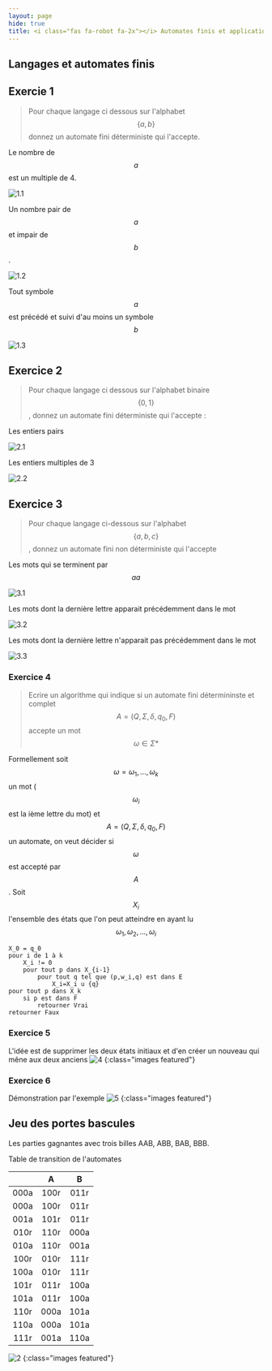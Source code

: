 ```yaml
---
layout: page
hide: true
title: <i class="fas fa-robot fa-2x"></i> Automates finis et application - TD1 
---
```

<script type="text/javascript" async
  src="https://cdn.mathjax.org/mathjax/latest/MathJax.js?config=TeX-MML-AM_CHTML">
</script>

## <i class="fas fa-robot"></i> Langages et automates finis

## Exercie 1

>Pour chaque langage ci dessous sur l'alphabet $$\{a,b\}$$ donnez un automate
>fini déterministe qui l'accepte.

Le nombre de $$a$$ est un multiple de 4.

![1.1]

Un nombre pair de $$a$$ et impair de $$b$$.

![1.2]

Tout symbole $$a$$ est précédé et suivi d'au moins un symbole $$b$$

![1.3] 

## Exercice 2
>Pour chaque langage ci dessous sur l'alphabet binaire $$\{0,1\}$$, donnez un
>automate fini déterministe qui l'accepte : 

Les entiers pairs

![2.1]

Les entiers multiples de 3

![2.2]

## Exercice 3
>Pour chaque langage ci-dessous sur l'alphabet $$\{a,b,c\}$$, donnez un automate
>fini non déterministe qui l'accepte

Les mots qui se terminent par $$aa$$

![3.1]

Les mots dont la dernière lettre apparait précédemment dans le mot

![3.2]

Les mots dont la dernière lettre n'apparait pas précédemment dans le mot

![3.3]

### Exercice 4 

> Ecrire un algorithme qui indique si un automate fini détermininste et complet
> $$A=(Q,\Sigma,\delta,q_0,F)$$ accepte un mot $$\omega \in \Sigma*$$

Formellement soit $$\omega = \omega_1 , ... , \omega_k$$ un mot ($$\omega_i$$
est la ième lettre du mot) et $$A=(Q,\Sigma,\delta,q_0,F)$$ un automate, on veut
décider si $$\omega$$ est accepté par $$A$$. Soit $$X_i$$ l'ensemble des états
que l'on peut atteindre en ayant lu $$\omega_1,\omega_2,...,\omega_i$$

```
X_0 = q_0
pour i de 1 à k
    X_i != 0
    pour tout p dans X_{i-1}
        pour tout q tel que (p,w_i,q) est dans E
            X_i=X_i u {q}
pour tout p dans X_k
    si p est dans F
        retourner Vrai
retourner Faux
```

### Exercice 5

L'idée est de supprimer les deux états initiaux et d'en créer un nouveau qui
mêne aux deux anciens
![4](/assets/images/automates/4.png)
{:class="images featured"}

### Exercice 6
Démonstration par l'exemple
![5](/assets/images/automates/5.png)
{:class="images featured"}

## <i class="fas fa-robot"></i> Jeu des portes bascules 
Les parties gagnantes avec trois billes AAB, ABB, BAB, BBB. 

Table de transition de l'automates

|       | A     | B     |
| :---: | :---: | :---: |
| 000a  | 100r  | 011r  |
| 000a  | 100r  | 011r  |
| 001a  | 101r  | 011r  |
| 010r  | 110r  | 000a  |
| 010a  | 110r  | 001a  |
| 100r  | 010r  | 111r  |
| 100a  | 010r  | 111r  |
| 101r  | 011r  | 100a  |
| 101a  | 011r  | 100a  |
| 110r  | 000a  | 101a  |
| 110a  | 000a  | 101a  |
| 111r  | 001a  | 110a  |

![2](/assets/images/automates/2.png)
{:class="images featured"}





[1.1]:/assets/images/automates/1.1.1.png
[1.2]:/assets/images/automates/1.1.2.png
[1.3]:/assets/images/automates/1.1.3.png
[2.1]:/assets/images/automates/1.2.1.png
[2.2]:/assets/images/automates/1.2.2.png
[3.1]:/assets/images/automates/1.3.1.png
[3.2]:/assets/images/automates/1.3.2.png
[3.3]:/assets/images/automates/1.3.3.png

